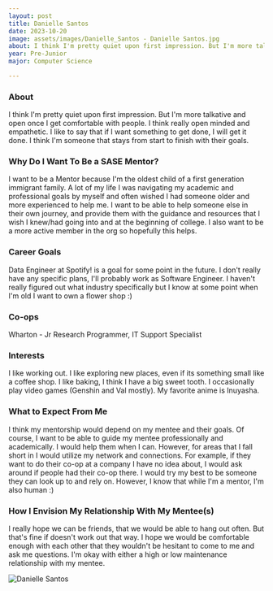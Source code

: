 ```yaml
---
layout: post
title: Danielle Santos 
date: 2023-10-20
image: assets/images/Danielle_Santos - Danielle Santos.jpg
about: I think I'm pretty quiet upon first impression. But I'm more talkative and open once I get comfortable with people. I think really open minded and empathetic. I like to say that if I want something to get done, I will get it done. I think I'm someone that stays from start to finish with their goals. 
year: Pre-Junior
major: Computer Science

---
```


### About

I think I'm pretty quiet upon first impression. But I'm more talkative and open once I get comfortable with people. I think really open minded and empathetic. I like to say that if I want something to get done, I will get it done. I think I'm someone that stays from start to finish with their goals. 

### Why Do I Want To Be a SASE Mentor?

I want to be a Mentor because I'm the oldest child of a first generation immigrant family. A lot of my life I was navigating my academic and professional goals by myself and often wished I had someone older and more experienced to help me. I want to be able to help someone else in their own journey, and provide them with the guidance and resources that I wish I knew/had going into and at the beginning of college. I also want to be a more active member in the org so hopefully this helps.

### Career Goals

Data Engineer at Spotify! is a goal for some point in the future. I don't really have any specific plans, I'll probably work as Software Engineer. I haven't really figured out what industry specifically but I know at some point when I'm old I want to own a flower shop :) 

### Co-ops

Wharton - Jr Research Programmer, IT Support Specialist

### Interests

I like working out. I like exploring new places, even if its something small like a coffee shop. I like baking, I think I have a big sweet tooth. I occasionally play video games (Genshin and Val mostly). My favorite anime is Inuyasha.

### What to Expect From Me

I think my mentorship would depend on my mentee and their goals. Of course, I want to be able to guide my mentee professionally and academically. I would help them when I can. However, for areas that I fall short in I would utilize my network and connections. For example, if they want to do their co-op at a company I have no idea about, I would ask around if people had their co-op there. I would try my best to be someone they can look up to and rely on. However, I know that while I'm a mentor, I'm also human :)

### How I Envision My Relationship With My Mentee(s) 

I really hope we can be friends, that we would be able to hang out often. But that's fine if doesn't work out that way. I hope we would be comfortable enough with each other that they wouldn't be hesitant to come to me and ask me questions. I'm okay with either a high or low maintenance relationship with my mentee. 

<div class="text-center my-5">
    <img src="https://sase-drexel.github.io/mentorship-2023/assets/images/Danielle_Santos - Danielle Santos.jpg" alt="Danielle Santos" class="rounded post-img" />
</div>
